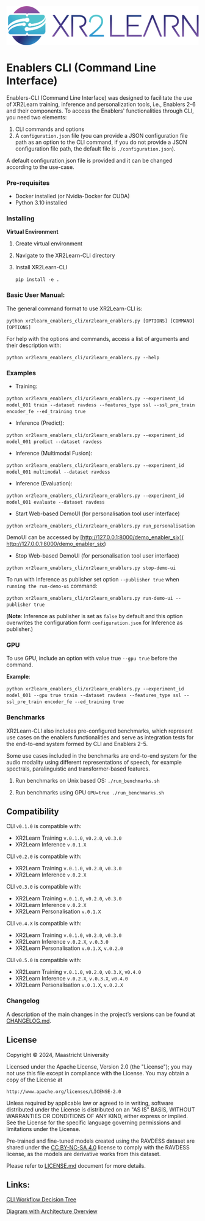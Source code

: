 ![XR2Learn](https://raw.githubusercontent.com/XR2Learn/.github/5c0fada6136915b389c1cd2151a0dd2cfc4a5aac/images/XR2Learn%20logo.png)

# Enablers CLI (Command Line Interface)

Enablers-CLI (Command Line Interface) was designed to facilitate the use of XR2Learn training, inference and
personalization tools, i.e., Enablers 2-6 and their components. To access the Enablers' functionalities through CLI, you
need two elements:

1. CLI commands and options
2. A `configuration.json` file (you can provide a JSON configuration file path as an option to the CLI command, if you
   do
   not provide a JSON configuration file path, the default file is `./configuration.json`).

A default configuration.json file is provided and it can be changed according to the use-case. 

### Pre-requisites

- Docker installed (or Nvidia-Docker for CUDA)
- Python 3.10 installed

### Installing

**Virtual Environment**

1. Create virtual environment
2. Navigate to the XR2Learn-CLI directory
3. Install XR2Learn-CLI

   `pip install -e .`


### Basic User Manual:

The general command format to use XR2Learn-CLI is:

`python xr2learn_enablers_cli/xr2learn_enablers.py [OPTIONS] [COMMAND] [OPTIONS]`

For help with the options and commands, access a list of arguments and their description with:

`python xr2learn_enablers_cli/xr2learn_enablers.py --help`

### Examples

- Training:

`python xr2learn_enablers_cli/xr2learn_enablers.py --experiment_id model_001 train --dataset ravdess --features_type ssl --ssl_pre_train encoder_fe --ed_training true`

- Inference (Predict):

`python xr2learn_enablers_cli/xr2learn_enablers.py --experiment_id model_001 predict --dataset ravdess`

- Inference (Multimodal Fusion):

`python xr2learn_enablers_cli/xr2learn_enablers.py --experiment_id model_001 multimodal --dataset ravdess`

- Inference (Evaluation):

`python xr2learn_enablers_cli/xr2learn_enablers.py --experiment_id model_001 evaluate --dataset ravdess`

- Start Web-based DemoUI (for personalisation tool user interface)

`python xr2learn_enablers_cli/xr2learn_enablers.py run_personalisation`

DemoUI can be accessed by [http://127.0.0.1:8000/demo_enabler_six]( http://127.0.0.1:8000/demo_enabler_six)

- Stop Web-based DemoUI (for personalisation tool user interface)

`python xr2learn_enablers_cli/xr2learn_enablers.py stop-demo-ui`

To run with Inference as publisher set option `--publisher true` when `running the run-demo-ui` command:

`python xr2learn_enablers_cli/xr2learn_enablers.py run-demo-ui --publisher true`

(**Note**: Inference as publisher is set as `false` by default and this option overwrites the configuration
form `configuration.json` for Inference as publisher.)

### GPU

To use GPU, include an option with value true `--gpu true` before the command.

**Example**:

`python xr2learn_enablers_cli/xr2learn_enablers.py --experiment_id model_001 --gpu true train --dataset ravdess --features_type ssl --ssl_pre_train encoder_fe --ed_training true`

### Benchmarks

XR2Learn-CLI also includes pre-configured benchmarks, which represent use cases on the enablers functionalities and
serve as integration tests for the end-to-end system formed by CLI and Enablers 2-5.

Some use cases included in the benchmarks are end-to-end system for the audio modality using different representations
of speech, for example spectrals, paralinguistic and transformer-based features.

1. Run benchmarks on Unix based OS:
   `./run_benchmarks.sh`

2. Run benchmarks using GPU
   `GPU=true ./run_benchmarks.sh`

## Compatibility

CLI `v0.1.0` is compatible with:

- XR2Learn Training `v.0.1.0`, `v0.2.0`, `v0.3.0`
- XR2Learn Inference `v.0.1.X`

CLI `v0.2.0` is compatible with:

- XR2Learn Training `v.0.1.0`, `v0.2.0`, `v0.3.0`
- XR2Learn Inference `v.0.2.X`

CLI `v0.3.0` is compatible with:

- XR2Learn Training `v.0.1.0`, `v0.2.0`, `v0.3.0`
- XR2Learn Inference `v.0.2.X`
- XR2Learn Personalisation `v.0.1.X`

CLI `v0.4.X` is compatible with:

- XR2Learn Training `v.0.1.0`, `v0.2.0`, `v0.3.0`
- XR2Learn Inference `v.0.2.X`, `v.0.3.0`
- XR2Learn Personalisation `v.0.1.X`, `v.0.2.0`

CLI `v0.5.0` is compatible with:

- XR2Learn Training `v.0.1.0`, `v0.2.0`, `v0.3.X`, `v0.4.0`
- XR2Learn Inference `v.0.2.X`, `v.0.3.X`, `v0.4.0`
- XR2Learn Personalisation `v.0.1.X`, `v.0.2.X`

### Changelog

A description of the main changes in the project’s versions can be found at [CHANGELOG.md].

## License

Copyright © 2024, Maastricht University

Licensed under the Apache License, Version 2.0 (the "License");
you may not use this file except in compliance with the License.
You may obtain a copy of the License at

    http://www.apache.org/licenses/LICENSE-2.0

Unless required by applicable law or agreed to in writing, software
distributed under the License is distributed on an "AS IS" BASIS,
WITHOUT WARRANTIES OR CONDITIONS OF ANY KIND, either express or implied.
See the License for the specific language governing permissions and
limitations under the License.

Pre-trained and fine-tuned models created using the RAVDESS dataset are shared under
the [CC BY-NC-SA 4.0](https://creativecommons.org/licenses/by-nc-sa/4.0/deed.en) license to
comply with the RAVDESS license, as the models are derivative works from this dataset.

Please refer to [LICENSE.md](LICENSE.md) document for more details.

## Links:

[CLI Workflow Decision Tree](/images/CLI_workflow_decision_Tree_v2.png)

[Diagram with Architecture Overview](/images/CLI-Enablers-orverview-DemoUI.png)

[CHANGELOG.md]: CHANGELOG.md
